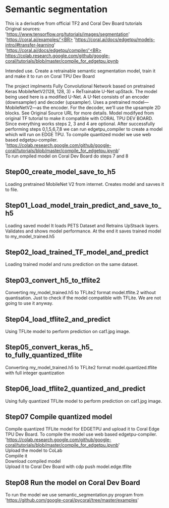 # Semantic segmentation 
This is a derivative from official TF2 and Coral Dev Board tutorials <BR>
Original sources: 'https://www.tensorflow.org/tutorials/images/segmentation' <BR>
 'https://coral.ai/examples/'<BR>
 'https://coral.ai/docs/edgetpu/models-intro/#transfer-learning' <BR>
 'https://coral.ai/docs/edgetpu/compiler/'<BR>
 https://colab.research.google.com/github/google-coral/tutorials/blob/master/compile_for_edgetpu.ipynb<BR>
 

Intended use. Create a retrainable semantic segmentation model, train it and make it to run on Coral TPU Dev Board <BR>

The project implments Fully Convolutional Network based on pretrained Keras MobileNetV2(128, 128, 3) + ReTrainable U-Net upStack.
The model being used here is a modified U-Net. A U-Net consists of an encoder (downsampler) and decoder (upsampler). Uses a pretrained model—MobileNetV2—as the encoder. For the decoder, we'll use the upsample 2D blocks. See Original Source URL for more details. Model modifyed from original TF tutorial to make it compatible with CORAL TPU DEV BOARD. Since everything works steps 2, 3 and 4 are optional. After successfully performing steps 0,1,5,6,7,8 we can run edgetpu_compiler to create a model which will run on EDGE TPU.
To compile quantized model we use web based edgetpu-compiler. 
 'https://colab.research.google.com/github/google-coral/tutorials/blob/master/compile_for_edgetpu.ipynb' <BR>
To run ompiled model on Coral Dev Board do steps 7 and 8 
 

## Step00_create_model_save_to_h5<BR>
Loading pretrained MobileNet V2 from internet.
Creates model and savves it to file. 

 ## Step01_Load_model_train_predict_and_save_to_h5<BR>
Loading saved model It loads PETS Dataset and 
Retrains UpStsack layers.
Validates and shows model performance.
At the end it saves trained model to my_model_trained.h5

## Step02_load_trained_TF_model_and_predict 
Loading trained model and runs prediction on the same dataset.
 
## Step03_convert_h5_to_tflite2<BR>  
Converting my_model_trained.h5 to TFLite2 format model.tflite.2 without quantisation. Just to check if the model compatible with TFLite. We are not going to use it anyway.

## Step04_load_tflite2_and_predict  <BR>
Using TFLite model to perform prediction on cat1.jpg image.
 
## Step05_convert_keras_h5_ to_fully_quantized_tflite <BR>
Converting my_model_trained.h5 to TFLite2 format model.quantized.tflite with full integer quantization

## Step06_load_tflite2_quantized_and_predict  <BR>
Using fully quantized TFLite model to perform prediction on cat1.jpg image.
 
## Step07 Compile quantized model
Compile quantized TFLite model for EDGETPU and upload it to Coral Edge TPU Dev Board.
To compile the model use web based edgetpu-compiler. 
 'https://colab.research.google.com/github/google-coral/tutorials/blob/master/compile_for_edgetpu.ipynb' <BR>
 Upload the model to CoLab<BR>
 Compiile it <BR>
 Download compiled model <BR>
 Upload it to Coral Dev Board with cdp push model.edge.tflite <BR>

## Step08 Run the model on Coral Dev Board
To run the model we use semantic_segmentation.py program from
 'https://github.com/google-coral/pycoral/tree/master/examples'
 
 
<BR>
<BR>

